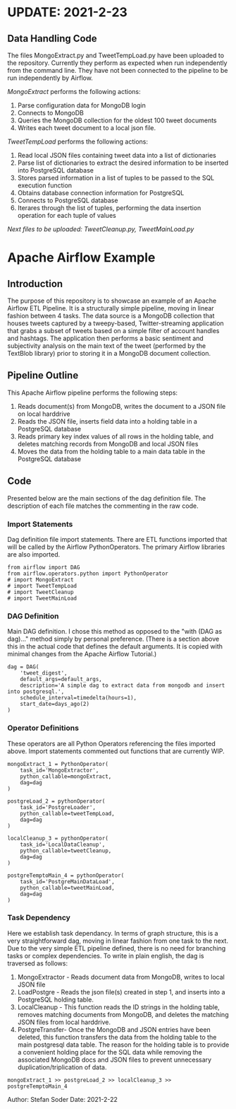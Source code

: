 # UPDATE: 2021-2-23

## Data Handling Code
The files MongoExtract.py and TweetTempLoad.py have been uploaded to the repository. Currently they perform as expected when run independently from the command line. They have not been connected to the pipeline to be run independently by Airflow.

*MongoExtract* performs the following actions:
1. Parse configuration data for MongoDB login
2. Connects to MongoDB
3. Queries the MongoDB collection for the oldest 100 tweet documents
4. Writes each tweet document to a local json file.

*TweetTempLoad* performs the following actions:
1. Read local JSON files containing tweet data into a list of dictionaries
2. Parse list of dictionaries to extract the desired information to be inserted into PostgreSQL database
3. Stores parsed information in a list of tuples to be passed to the SQL execution function
4. Obtains database connection information for PostgreSQL
5. Connects to PostgreSQL database
6. Iterares through the list of tuples, performing the data insertion operation for each tuple of values

*Next files to be uploaded: TweetCleanup.py, TweetMainLoad.py*

# Apache Airflow Example

## Introduction
The purpose of this repository is to showcase an example of an Apache Airflow ETL Pipeline. It is a structurally simple pipeline, moving in linear fashion between 4 tasks. 
The data source is a MongoDB collection that houses tweets captured by a tweepy-based, Twitter-streaming application that grabs a subset of tweets based on a simple filter of account handles and hashtags. The application then performs a basic sentiment and subjectivity analysis on the main text of the tweet (performed by the TextBlob library) prior to storing it in a MongoDB document collection. 

## Pipeline Outline
This Apache Airflow pipeline performs the following steps:
1. Reads document(s) from MongoDB, writes the document to a JSON file on local harddrive
2. Reads the JSON file, inserts field data into a holding table in a PostgreSQL database
3. Reads primary key index values of all rows in the holding table, and deletes matching records from MongoDB and local JSON files
4. Moves the data from the holding table to a main data table in the PostgreSQL database

## Code
Presented below are the main sections of the dag definition file. The description of each file matches the commenting in the raw code. 

### Import Statements
Dag definition file import statements. There are ETL functions imported that will be called by the Airflow PythonOperators. The primary Airflow libraries are also imported.

```
from airflow import DAG
from airflow.operators.python import PythonOperator
# import MongoExtract
# import TweetTempLoad
# import TweetCleanup
# import TweetMainLoad
```


### DAG Definition
Main DAG definition. I chose this method as opposed to the "with (DAG as dag)..." method simply by personal preference. (There is a section above this in the actual code that defines the default arguments. It is copied with minimal changes from the Apache Airflow Tutorial.)

```
dag = DAG(
    'tweet_digest',
    default_args=default_args,
    description='A simple dag to extract data from mongodb and insert into postgresql.',
    schedule_interval=timedelta(hours=1),
    start_date=days_ago(2)
)
```


### Operator Definitions
These operators are all Python Operators referencing the files imported above. Import statements commented out functions that are currently WIP.

```
mongoExtract_1 = PythonOperator(
    task_id='MongoExtractor',
    python_callable=mongoExtract,
    dag=dag
)

postgreLoad_2 = pythonOperator(
    task_id='PostgreLoader',
    python_callable=tweetTempLoad,
    dag=dag
)

localCleanup_3 = pythonOperator(
    task_id='LocalDataCleanup',
    python_callable=tweetCleanup,
    dag=dag
)

postgreTemptoMain_4 = pythonOperator(
    task_id='PostgreMainDataLoad',
    python_callable=tweetMainLoad,
    dag=dag
)
```

### Task Dependency
Here we establish task dependancy. In terms of graph structure, this is a very straightforward dag, moving in linear fashion from one task to the next. Due to the very simple ETL pipeline defined, there is no need for branching tasks or complex dependencies. To write in plain english, the dag is traversed as follows:
1. MongoExtractor - Reads document data from MongoDB, writes to local JSON file
2. LoadPostgre -    Reads the json file(s) created in step 1, and inserts into a PostgreSQL holding table.
3. LocalCleanup -   This function reads the ID strings in the holding table, removes matching documents from MongoDB, and deletes the matching JSON files from local harddrive.
4. PostgreTransfer- Once the MongoDB and JSON entries have been deleted, this function transfers the data from the holding table to the main postgresql data table. The reason for the holding table is to provide a convenient holding place for the SQL data while removing the associated MongoDB docs and JSON files to prevent unnecessary duplication/triplication of data.

`mongoExtract_1 >> postgreLoad_2 >> localCleanup_3 >> postgreTemptoMain_4`




Author: Stefan Soder
Date: 2021-2-22
